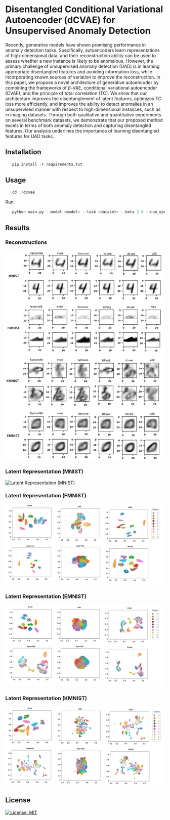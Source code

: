 # Disentangled Conditional Variational Autoencoder (dCVAE) for Unsupervised Anomaly Detection


Recently, generative models have shown promising performance in anomaly detection tasks. Specifically, autoencoders learn representations of high-dimensional data, and their reconstruction ability can be used to assess whether a new instance is likely to be anomalous. However, the primary challenge of unsupervised anomaly detection (UAD) is in learning appropriate disentangled features and avoiding information loss, while incorporating known sources of variation to improve the reconstruction. In this paper, we propose a novel architecture of generative autoencoder by combining the frameworks of $\beta$-VAE, conditional variational autoencoder (CVAE), and the principle of total correlation (TC). We show that our architecture improves the disentanglement of latent features, optimizes TC loss more efficiently, and improves the ability to detect anomalies in an unsupervised manner with respect to high-dimensional instances, such as in imaging datasets. Through both qualitative and quantitative experiments on several benchmark datasets, we demonstrate that our proposed method excels in terms of both anomaly detection and capturing disentangled features. Our analysis underlines the importance of learning disentangled features for UAD tasks.


## Installation
```python
   pip install -r requirements.txt
```

## Usage

```python
   cd ./dcvae
```
Run:
```python
   python main.py --model <model> --task <dataset> --beta 2.0 --num_epochs 100  --batch_size 64 [--gpu]
```

## Results

### Reconstructions

![Reconstructions](https://github.com/UMDimReduction/Disentangled-Conditional-Variational-Autoencoder-dCVAE-/blob/main/dcvae/results/Figures/reconstruction.png?raw=true)

### Latent Representation (MNIST)

![Latent Representation (MNIST)](https://github.com/UMDimReduction/Disentangled-Conditional-Variational-Autoencoder-dCVAE-/blob/main/dcvae/results/Figures/Latent_MNIST.png?raw=true)

### Latent Representation (FMNIST)

![Latent Representation (FMNIST)](https://github.com/UMDimReduction/Disentangled-Conditional-Variational-Autoencoder-dCVAE-/blob/main/dcvae/results/Figures/Latent_FMNIST.png?raw=true)

### Latent Representation (EMNIST)

![Latent Representation (EMNIST)](https://github.com/UMDimReduction/Disentangled-Conditional-Variational-Autoencoder-dCVAE-/blob/main/dcvae/results/Figures/Latent_EMNIST.png?raw=true)

### Latent Representation (KMNIST)

![Latent Representation (KMNIST)](https://github.com/UMDimReduction/Disentangled-Conditional-Variational-Autoencoder-dCVAE-/blob/main/dcvae/results/Figures/Latent_KMNIST.png?raw=true)


## License
[![License: MIT](https://img.shields.io/badge/License-MIT-yellow.svg)](https://opensource.org/licenses/MIT)